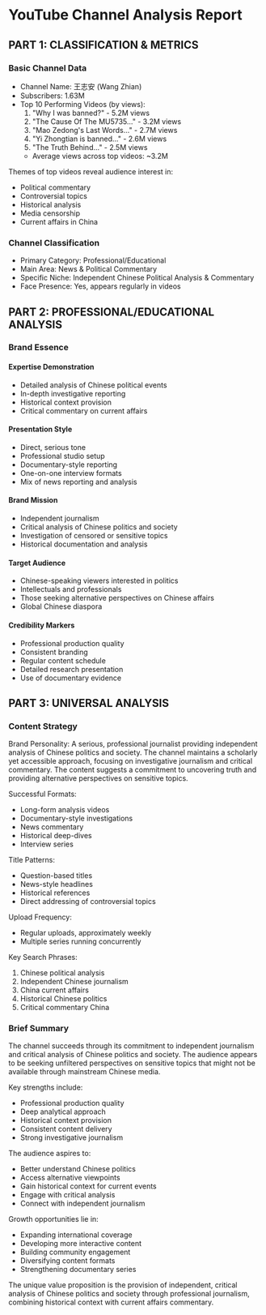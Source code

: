 # YouTube Channel Analysis Report

## PART 1: CLASSIFICATION & METRICS

### Basic Channel Data
- Channel Name: 王志安 (Wang Zhian)
- Subscribers: 1.63M
- Top 10 Performing Videos (by views):
  1. "Why I was banned?" - 5.2M views
  2. "The Cause Of The MU5735..." - 3.2M views 
  3. "Mao Zedong's Last Words..." - 2.7M views
  4. "Yi Zhongtian is banned..." - 2.6M views
  5. "The Truth Behind..." - 2.5M views
  * Average views across top videos: ~3.2M

Themes of top videos reveal audience interest in:
- Political commentary
- Controversial topics
- Historical analysis
- Media censorship
- Current affairs in China

### Channel Classification
- Primary Category: Professional/Educational
- Main Area: News & Political Commentary
- Specific Niche: Independent Chinese Political Analysis & Commentary
- Face Presence: Yes, appears regularly in videos

## PART 2: PROFESSIONAL/EDUCATIONAL ANALYSIS

### Brand Essence

#### Expertise Demonstration
- Detailed analysis of Chinese political events
- In-depth investigative reporting
- Historical context provision
- Critical commentary on current affairs

#### Presentation Style
- Direct, serious tone
- Professional studio setup
- Documentary-style reporting
- One-on-one interview formats
- Mix of news reporting and analysis

#### Brand Mission
- Independent journalism
- Critical analysis of Chinese politics and society
- Investigation of censored or sensitive topics
- Historical documentation and analysis

#### Target Audience
- Chinese-speaking viewers interested in politics
- Intellectuals and professionals
- Those seeking alternative perspectives on Chinese affairs
- Global Chinese diaspora

#### Credibility Markers
- Professional production quality
- Consistent branding
- Regular content schedule
- Detailed research presentation
- Use of documentary evidence

## PART 3: UNIVERSAL ANALYSIS

### Content Strategy
Brand Personality:
A serious, professional journalist providing independent analysis of Chinese politics and society. The channel maintains a scholarly yet accessible approach, focusing on investigative journalism and critical commentary. The content suggests a commitment to uncovering truth and providing alternative perspectives on sensitive topics.

Successful Formats:
- Long-form analysis videos
- Documentary-style investigations
- News commentary
- Historical deep-dives
- Interview series

Title Patterns:
- Question-based titles
- News-style headlines
- Historical references
- Direct addressing of controversial topics

Upload Frequency:
- Regular uploads, approximately weekly
- Multiple series running concurrently

Key Search Phrases:
1. Chinese political analysis
2. Independent Chinese journalism
3. China current affairs
4. Historical Chinese politics
5. Critical commentary China

### Brief Summary

The channel succeeds through its commitment to independent journalism and critical analysis of Chinese politics and society. The audience appears to be seeking unfiltered perspectives on sensitive topics that might not be available through mainstream Chinese media.

Key strengths include:
- Professional production quality
- Deep analytical approach
- Historical context provision
- Consistent content delivery
- Strong investigative journalism

The audience aspires to:
- Better understand Chinese politics
- Access alternative viewpoints
- Gain historical context for current events
- Engage with critical analysis
- Connect with independent journalism

Growth opportunities lie in:
- Expanding international coverage
- Developing more interactive content
- Building community engagement
- Diversifying content formats
- Strengthening documentary series

The unique value proposition is the provision of independent, critical analysis of Chinese politics and society through professional journalism, combining historical context with current affairs commentary.
